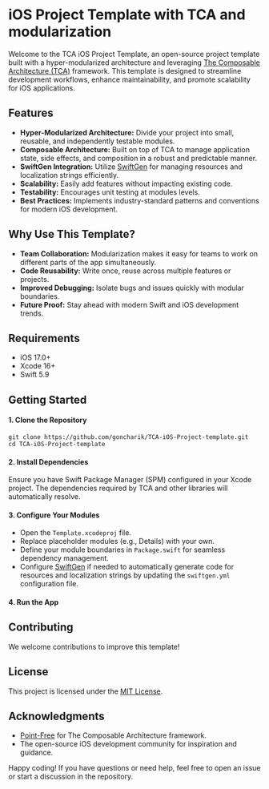 # iOS Project Template with TCA and modularization

Welcome to the TCA iOS Project Template, an open-source project template built with a hyper-modularized architecture and leveraging [The Composable Architecture (TCA)](https://github.com/pointfreeco/swift-composable-architecture) framework. This template is designed to streamline development workflows, enhance maintainability, and promote scalability for iOS applications.

## Features

- **Hyper-Modularized Architecture:** Divide your project into small, reusable, and independently testable modules.
- **Composable Architecture:** Built on top of TCA to manage application state, side effects, and composition in a robust and predictable manner.
- **SwiftGen Integration:** Utilize [SwiftGen](https://github.com/SwiftGen/SwiftGen) for managing resources and localization strings efficiently.
- **Scalability:** Easily add features without impacting existing code.
- **Testability:** Encourages unit testing at modules levels.
- **Best Practices:** Implements industry-standard patterns and conventions for modern iOS development.

## Why Use This Template?

- **Team Collaboration:** Modularization makes it easy for teams to work on different parts of the app simultaneously.
- **Code Reusability:** Write once, reuse across multiple features or projects.
- **Improved Debugging:** Isolate bugs and issues quickly with modular boundaries.
- **Future Proof:** Stay ahead with modern Swift and iOS development trends.

## Requirements

- iOS 17.0+
- Xcode 16+
- Swift 5.9

## Getting Started

#### 1. Clone the Repository

```
git clone https://github.com/goncharik/TCA-iOS-Project-template.git
cd TCA-iOS-Project-template
```

#### 2. Install Dependencies

Ensure you have Swift Package Manager (SPM) configured in your Xcode project. The dependencies required by TCA and other libraries will automatically resolve.

#### 3. Configure Your Modules

- Open the `Template.xcodeproj` file.
- Replace placeholder modules (e.g., Details) with your own.
- Define your module boundaries in `Package.swift` for seamless dependency management.
- Configure [SwiftGen](https://github.com/SwiftGen/SwiftGen) if needed to automatically generate code for resources and localization strings by updating the `swiftgen.yml` configuration file.

#### 4. Run the App



## Contributing

We welcome contributions to improve this template! 

## License

This project is licensed under the [MIT License](./LICENSE).

## Acknowledgments

- [Point-Free](https://www.pointfree.co) for The Composable Architecture framework.
- The open-source iOS development community for inspiration and guidance.

Happy coding! If you have questions or need help, feel free to open an issue or start a discussion in the repository.

